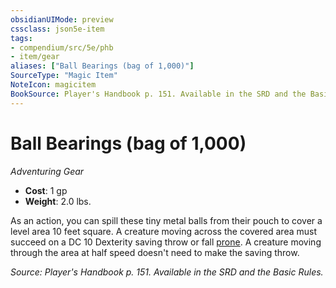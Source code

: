 ```yaml
---
obsidianUIMode: preview
cssclass: json5e-item
tags:
- compendium/src/5e/phb
- item/gear
aliases: ["Ball Bearings (bag of 1,000)"]
SourceType: "Magic Item"
NoteIcon: magicitem
BookSource: Player's Handbook p. 151. Available in the SRD and the Basic Rules.
---
```

# Ball Bearings (bag of 1,000)
*Adventuring Gear*  

- **Cost**: 1 gp
- **Weight**: 2.0 lbs.

As an action, you can spill these tiny metal balls from their pouch to cover a level area 10 feet square. A creature moving across the covered area must succeed on a DC 10 Dexterity saving throw or fall [prone](/2-Mechanics/CLI/rules/conditions.md#prone). A creature moving through the area at half speed doesn't need to make the saving throw.

*Source: Player's Handbook p. 151. Available in the SRD and the Basic Rules.*